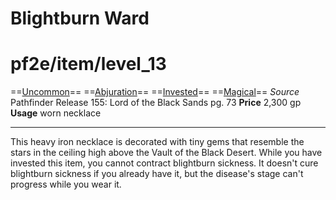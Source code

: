 # Blightburn Ward

# pf2e/item/level_13
==[Uncommon](../../../Traits/Uncommon.md)== ==[Abjuration](../../../Traits/Abjuration.md)== ==[Invested](../../../Traits/Invested.md)== ==[Magical](../../../Traits/Magical.md)==
*Source* Pathfinder Release 155: Lord of the Black Sands pg. 73
**Price** 2,300 gp
**Usage** worn necklace

---
This heavy iron necklace is decorated with tiny gems that resemble the stars in the ceiling high above the Vault of the Black Desert. While you have invested this item, you cannot contract blightburn sickness. It doesn't cure blightburn sickness if you already have it, but the disease's stage can't progress while you wear it.
